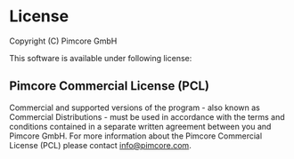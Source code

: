 # License
Copyright (C) Pimcore GmbH

This software is available under following license: 

## Pimcore Commercial License (PCL)
Commercial and supported versions of the program - also known as
Commercial Distributions - must be used in accordance with the terms and conditions
contained in a separate written agreement between you and Pimcore GmbH.
For more information about the Pimcore Commercial License (PCL) please contact info@pimcore.com.
